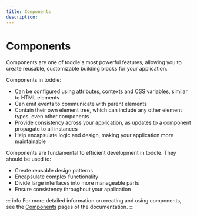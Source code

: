 ```yaml
---
title: Components
description:
---
```


# Components
Components are one of toddle's most powerful features, allowing you to create reusable, customizable building blocks for your application.

Components in toddle:
- Can be configured using attributes, contexts and CSS variables, similar to HTML elements
- Can emit events to communicate with parent elements
- Contain their own element tree, which can include any other element types, even other components
- Provide consistency across your application, as updates to a component propagate to all instances
- Help encapsulate logic and design, making your application more maintainable

Components are fundamental to efficient development in toddle. They should be used to:
- Create reusable design patterns
- Encapsulate complex functionality
- Divide large interfaces into more manageable parts
- Ensure consistency throughout your application

::: info
For more detailed information on creating and using components, see the [Components](/components/working-with-components) pages of the documentation.
:::